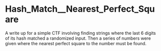 # Hash_Match__Nearest_Perfect_Square
A write up for a simple CTF involving finding strings where the last 6 digits of its hash matched a randomized input.  Then a series of numbers were given where the nearest perfect square to the number must be found.
